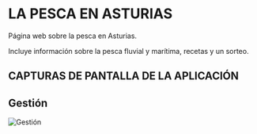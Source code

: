 # LA PESCA EN ASTURIAS

Página web sobre la pesca en Asturias.

Incluye información sobre la pesca fluvial y marítima, recetas y un sorteo.

## CAPTURAS DE PANTALLA DE LA APLICACIÓN

## Gestión

![Gestión](/images/.png)
